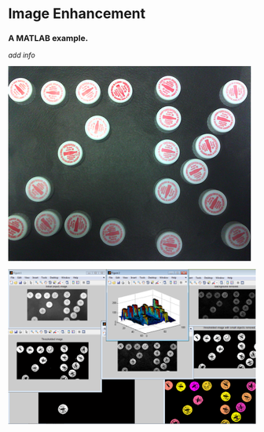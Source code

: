 Image Enhancement
==========
### A MATLAB example.

*add info*

![Input](https://github.com/zKarp/samples/blob/master/MATLAB/ImageEnhancement/theImage.png "Input Image")

![Result](https://github.com/zKarp/samples/blob/master/MATLAB/ImageEnhancement/Results.PNG "Result")